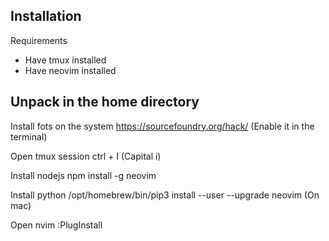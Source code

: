 ## Installation
 Requirements
 - Have tmux installed
 - Have neovim installed

## Unpack in the home directory

Install fots on the system
 https://sourcefoundry.org/hack/ (Enable it in the terminal)


Open tmux session
 ctrl + I (Capital i)

Install nodejs 
 npm install -g neovim

Install python
 /opt/homebrew/bin/pip3 install --user --upgrade neovim (On mac)

Open nvim
 :PlugInstall

